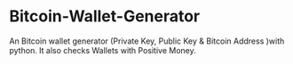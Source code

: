 # Bitcoin-Wallet-Generator
An Bitcoin wallet generator (Private Key, Public Key &amp; Bitcoin Address )with python. It also checks Wallets with Positive Money. 
